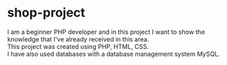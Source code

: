# shop-project

<p>I am a beginner PHP developer and in this project I want to show the knowledge that I've already received in this area. <br>
This project was created using PHP, HTML, CSS. <br>
I have also used databases with a database management system MySQL.</p>

